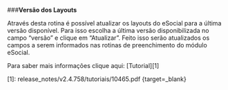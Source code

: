 ###**Versão dos Layouts**

Através desta rotina é possível atualizar os layouts do eSocial para a última versão disponível. Para isso escolha a última versão disponibilizada no campo “versão” e clique em “Atualizar”. Feito isso serão atualizados os campos a serem informados nas rotinas de preenchimento do módulo eSocial.


Para saber mais informações clique aqui: [Tutorial][1]

[1]: release_notes/v2.4.758/tutoriais/10465.pdf {target=_blank}
